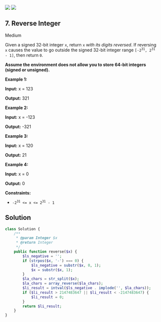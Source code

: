 [![](https://img.shields.io/github/stars/LeetCode-in-Php/LeetCode-in-Php?label=Stars&style=flat-square)](https://github.com/LeetCode-in-Php/LeetCode-in-Php)
[![](https://img.shields.io/github/forks/LeetCode-in-Php/LeetCode-in-Php?label=Fork%20me%20on%20GitHub%20&style=flat-square)](https://github.com/LeetCode-in-Php/LeetCode-in-Php/fork)

## 7\. Reverse Integer

Medium

Given a signed 32-bit integer `x`, return `x` _with its digits reversed_. If reversing `x` causes the value to go outside the signed 32-bit integer range <code>[-2<sup>31</sup>, 2<sup>31</sup> - 1]</code>, then return `0`.

**Assume the environment does not allow you to store 64-bit integers (signed or unsigned).**

**Example 1:**

**Input:** x = 123

**Output:** 321 

**Example 2:**

**Input:** x = -123

**Output:** -321 

**Example 3:**

**Input:** x = 120

**Output:** 21 

**Example 4:**

**Input:** x = 0

**Output:** 0 

**Constraints:**

*   <code>-2<sup>31</sup> <= x <= 2<sup>31</sup> - 1</code>

## Solution

```php
class Solution {
    /**
     * @param Integer $x
     * @return Integer
     */
    public function reverse($x) {
        $ls_negative = '';
        if (strpos($x, '-') === 0) {
            $ls_negative = substr($x, 0, 1);
            $x = substr($x, 1);
        }
        $la_chars = str_split($x);
        $la_chars = array_reverse($la_chars);
        $li_result = intval($ls_negative . implode('', $la_chars));
        if ($li_result > 2147483647 || $li_result < -2147483647) {
            $li_result = 0;
        }
        return $li_result;
    }
}
```